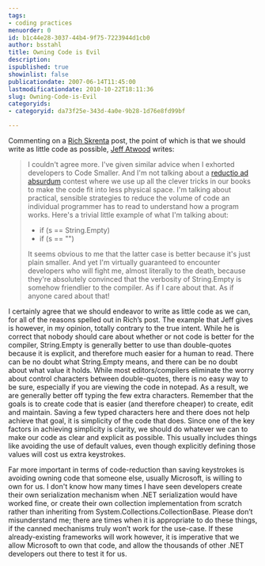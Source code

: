 ```yaml
---
tags:
- coding practices
menuorder: 0
id: b1c44e28-3037-44b4-9f75-7223944d1cb0
author: bsstahl
title: Owning Code is Evil
description: 
ispublished: true
showinlist: false
publicationdate: 2007-06-14T11:45:00
lastmodificationdate: 2010-10-22T18:11:36
slug: Owning-Code-is-Evil
categoryids:
- categoryid: da73f25e-343d-4a0e-9b28-1d76e8fd99bf

---
```


Commenting on a [Rich Skrenta](http://www.skrenta.com/2007/05/code_is_our_enemy.html) post, the point of which is that we should write as little code as possible, [Jeff Atwood](http://www.codinghorror.com/blog/archives/000878.html) writes:


> I couldn't agree more. I've given similar advice when I exhorted developers to Code Smaller. And I'm not talking about a [reductio ad absurdum](http://en.wikipedia.org/wiki/Reductio_ad_absurdum) contest where we use up all the clever tricks in our books to make the code fit into less physical space. I'm talking about practical, sensible strategies to reduce the volume of code an individual programmer has to read to understand how a program works. Here's a trivial little example of what I'm talking about:   
>   
> 
> - if (s == String.Empty)
> - if (s == "")
> 
>   
> It seems obvious to me that the latter case is better because it's just plain smaller. And yet I'm virtually guaranteed to encounter developers who will fight me, almost literally to the death, because they're absolutely convinced that the verbosity of String.Empty is somehow friendlier to the compiler. As if I care about that. As if anyone cared about that!

  

I certainly agree that we should endeavor to write as little code as we can, for all of the reasons spelled out in Rich’s post. The example that Jeff gives is however, in my opinion, totally contrary to the true intent. While he is correct that nobody should care about whether or not code is better for the compiler, String.Empty is generally better to use than double-quotes because it is explicit, and therefore much easier for a human to read. There can be no doubt what String.Empty means, and there can be no doubt about what value it holds. While most editors/compilers eliminate the worry about control characters between double-quotes, there is no easy way to be sure, especially if you are viewing the code in notepad. As a result, we are generally better off typing the few extra characters. Remember that the goals is to create code that is easier (and therefore cheaper) to create, edit and maintain. Saving a few typed characters here and there does not help achieve that goal, it is simplicity of the code that does. Since one of the key factors in achieving simplicity is clarity, we should do whatever we can to make our code as clear and explicit as possible. This usually includes things like avoiding the use of default values, even though explicitly defining those values will cost us extra keystrokes.

Far more important in terms of code-reduction than saving keystrokes is avoiding owning code that someone else, usually Microsoft, is willing to own for us. I don't know how many times I have seen developers create their own serialization mechanism when .NET serialization would have worked fine, or create their own collection implementation from scratch rather than inheriting from System.Collections.CollectionBase. Please don’t misunderstand me; there are times when it is appropriate to do these things, if the canned mechanisms truly won’t work for the use-case. If these already-existing frameworks will work however, it is imperative that we allow Microsoft to own that code, and allow the thousands of other .NET developers out there to test it for us.

